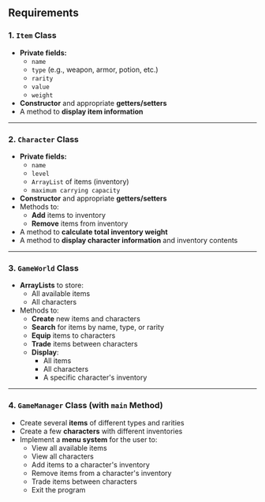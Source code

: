 ## Requirements

### 1. `Item` Class

- **Private fields:**
    - `name`
    - `type` (e.g., weapon, armor, potion, etc.)
    - `rarity`
    - `value`
    - `weight`
- **Constructor** and appropriate **getters/setters**
- A method to **display item information**

---

### 2. `Character` Class

- **Private fields:**
    - `name`
    - `level`
    - `ArrayList` of items (inventory)
    - `maximum carrying capacity`
- **Constructor** and appropriate **getters/setters**
- Methods to:
    - **Add** items to inventory
    - **Remove** items from inventory
- A method to **calculate total inventory weight**
- A method to **display character information** and inventory contents

---

### 3. `GameWorld` Class

- **ArrayLists** to store:
    - All available items
    - All characters
- Methods to:
    - **Create** new items and characters
    - **Search** for items by name, type, or rarity
    - **Equip** items to characters
    - **Trade** items between characters
    - **Display**:
        - All items
        - All characters
        - A specific character's inventory

---

### 4. `GameManager` Class (with `main` Method)

- Create several **items** of different types and rarities
- Create a few **characters** with different inventories
- Implement a **menu system** for the user to:
    - View all available items
    - View all characters
    - Add items to a character's inventory
    - Remove items from a character's inventory
    - Trade items between characters
    - Exit the program
